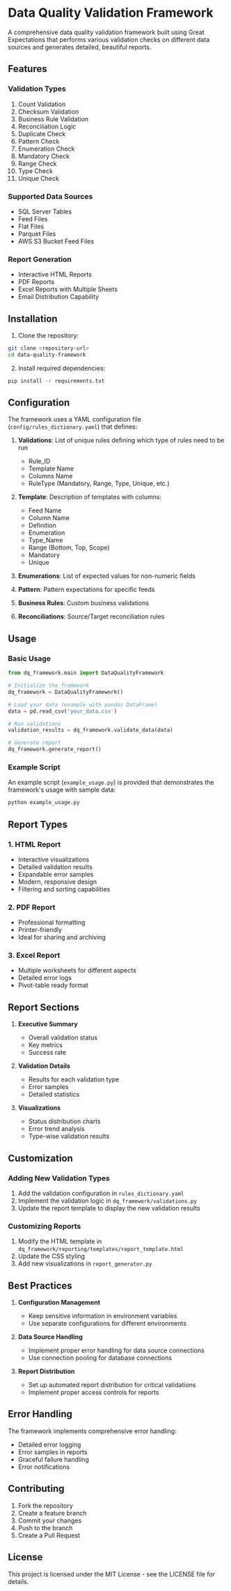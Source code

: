 # Data Quality Validation Framework

A comprehensive data quality validation framework built using Great Expectations that performs various validation checks on different data sources and generates detailed, beautiful reports.

## Features

### Validation Types
1. Count Validation
2. Checksum Validation
3. Business Rule Validation
4. Reconciliation Logic
5. Duplicate Check
6. Pattern Check
7. Enumeration Check
8. Mandatory Check
9. Range Check
10. Type Check
11. Unique Check

### Supported Data Sources
- SQL Server Tables
- Feed Files
- Flat Files
- Parquet Files
- AWS S3 Bucket Feed Files

### Report Generation
- Interactive HTML Reports
- PDF Reports
- Excel Reports with Multiple Sheets
- Email Distribution Capability

## Installation

1. Clone the repository:
```bash
git clone <repository-url>
cd data-quality-framework
```

2. Install required dependencies:
```bash
pip install -r requirements.txt
```

## Configuration

The framework uses a YAML configuration file (`config/rules_dictionary.yaml`) that defines:

1. **Validations**: List of unique rules defining which type of rules need to be run
   - Rule_ID
   - Template Name
   - Columns Name
   - RuleType (Mandatory, Range, Type, Unique, etc.)

2. **Template**: Description of templates with columns:
   - Feed Name
   - Column Name
   - Definition
   - Enumeration
   - Type_Name
   - Range (Bottom, Top, Scope)
   - Mandatory
   - Unique

3. **Enumerations**: List of expected values for non-numeric fields

4. **Pattern**: Pattern expectations for specific feeds

5. **Business Rules**: Custom business validations

6. **Reconciliations**: Source/Target reconciliation rules

## Usage

### Basic Usage

```python
from dq_framework.main import DataQualityFramework

# Initialize the framework
dq_framework = DataQualityFramework()

# Load your data (example with pandas DataFrame)
data = pd.read_csv('your_data.csv')

# Run validations
validation_results = dq_framework.validate_data(data)

# Generate report
dq_framework.generate_report()
```

### Example Script

An example script (`example_usage.py`) is provided that demonstrates the framework's usage with sample data:

```bash
python example_usage.py
```

## Report Types

### 1. HTML Report
- Interactive visualizations
- Detailed validation results
- Expandable error samples
- Modern, responsive design
- Filtering and sorting capabilities

### 2. PDF Report
- Professional formatting
- Printer-friendly
- Ideal for sharing and archiving

### 3. Excel Report
- Multiple worksheets for different aspects
- Detailed error logs
- Pivot-table ready format

## Report Sections

1. **Executive Summary**
   - Overall validation status
   - Key metrics
   - Success rate

2. **Validation Details**
   - Results for each validation type
   - Error samples
   - Detailed statistics

3. **Visualizations**
   - Status distribution charts
   - Error trend analysis
   - Type-wise validation results

## Customization

### Adding New Validation Types

1. Add the validation configuration in `rules_dictionary.yaml`
2. Implement the validation logic in `dq_framework/validations.py`
3. Update the report template to display the new validation results

### Customizing Reports

1. Modify the HTML template in `dq_framework/reporting/templates/report_template.html`
2. Update the CSS styling
3. Add new visualizations in `report_generator.py`

## Best Practices

1. **Configuration Management**
   - Keep sensitive information in environment variables
   - Use separate configurations for different environments

2. **Data Source Handling**
   - Implement proper error handling for data source connections
   - Use connection pooling for database connections

3. **Report Distribution**
   - Set up automated report distribution for critical validations
   - Implement proper access controls for reports

## Error Handling

The framework implements comprehensive error handling:
- Detailed error logging
- Error samples in reports
- Graceful failure handling
- Error notifications

## Contributing

1. Fork the repository
2. Create a feature branch
3. Commit your changes
4. Push to the branch
5. Create a Pull Request

## License

This project is licensed under the MIT License - see the LICENSE file for details.
